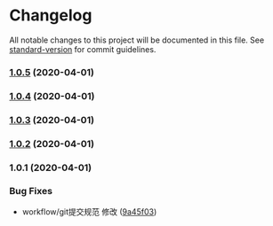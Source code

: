 # Changelog

All notable changes to this project will be documented in this file. See [standard-version](https://github.com/conventional-changelog/standard-version) for commit guidelines.

### [1.0.5](https://github.com/Wangenbo/notes/compare/v1.0.3...v1.0.5) (2020-04-01)

### [1.0.4](https://github.com/Wangenbo/notes/compare/v1.0.3...v1.0.4) (2020-04-01)

### [1.0.3](https://github.com/Wangenbo/notes/compare/v1.0.2...v1.0.3) (2020-04-01)

### [1.0.2](https://github.com/Wangenbo/notes/compare/v1.0.1...v1.0.2) (2020-04-01)

### 1.0.1 (2020-04-01)


### Bug Fixes

* workflow/git提交规范 修改 ([9a45f03](https://github.com/Wangenbo/notes/commit/9a45f03a0bcd7c8cea852f137c08bc9f00ad5d58))
